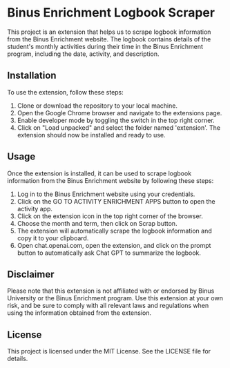 # Binus Enrichment Logbook Scraper
This project is an extension that helps us to scrape logbook information from the Binus Enrichment website. 
The logbook contains details of the student's monthly activities during their time in the Binus Enrichment program, 
including the date, activity, and description.

## Installation
To use the extension, follow these steps:

1. Clone or download the repository to your local machine.
2. Open the Google Chrome browser and navigate to the extensions page.
3. Enable developer mode by toggling the switch in the top right corner.
4. Click on "Load unpacked" and select the folder named 'extension'.
The extension should now be installed and ready to use.

## Usage
Once the extension is installed, it can be used to scrape logbook information from the Binus Enrichment website 
by following these steps:

1. Log in to the Binus Enrichment website using your credentials.
2. Click on the GO TO ACTIVITY ENRICHMENT APPS button to open the activity app.
3. Click on the extension icon in the top right corner of the browser.
4. Choose the month and term, then click on Scrap button.
5. The extension will automatically scrape the logbook information and copy it to your clipboard.
6. Open chat.openai.com, open the extension, and click on the prompt button to automatically ask Chat GPT to
   summarize the logbook.

## Disclaimer
Please note that this extension is not affiliated with or endorsed by Binus University or the Binus Enrichment program. 
Use this extension at your own risk, and be sure to comply with all relevant laws and regulations when using the 
information obtained from the extension.

## License
This project is licensed under the MIT License. See the LICENSE file for details.
